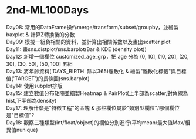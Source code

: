 # 2nd-ML100Days
Day08: 常用的DataFrame操作merge/transform/subset/groupby，並繪製 baxplot & 計算Z轉換後的分數<br>
Day09: 模擬一組負相關的資料，並計算出相關係數以及畫出scatter plot<br>
Day11: 畫sns.distplot/sns.barplot(Bar & KDE (density plot))<br>
Day12: 新增一個欄位 customized_age_grp，把 age 分為 (0, 10], (10, 20], (20, 30], (30, 50], (50, 100] 五組<br>
Day13: 將年齡資料('DAYS_BIRTH' 除以365)離散化 & 繪製"離散化標籤"與目標值('TARGET')的長條圖(sns.barplot)<br>
Day14: 使用subplot排版<br>
Day15: 建立數值分布矩陣並繪製Heatmap & PairPlot(上半部為scatter,對角線為hist,下半部為density)<br>
Day17: 理解什麼是"特徵工程"的區塊 & 那些欄位屬於"類別型欄位"/哪個欄位是"目標值"?<br>
Day18: 觀察三種類型(int/float/object)的欄位分別進行(平均mean/最大值Max/相異值nunique)<br>
